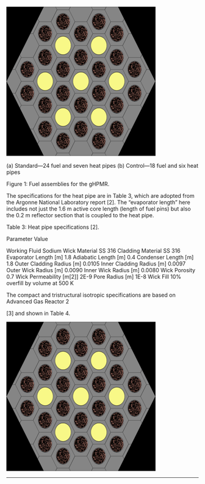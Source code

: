 ![](2024-hpr_inl.pdf-13-0.png)

(a) Standard—24 fuel and seven heat pipes (b) Control—18 fuel and six heat pipes

Figure 1: Fuel assemblies for the gHPMR.

The specifications for the heat pipe are in Table 3, which are adopted from the Argonne National Laboratory report [2]. The “evaporator length” here includes not just the 1.6 m active core
length (length of fuel pins) but also the 0.2 m reflector section that is coupled to the heat pipe.

Table 3: Heat pipe specifications [2].

Parameter Value

Working Fluid Sodium
Wick Material SS 316
Cladding Material SS 316
Evaporator Length [m] 1.8
Adiabatic Length [m] 0.4
Condenser Length [m] 1.8
Outer Cladding Radius [m] 0.0105
Inner Cladding Radius [m] 0.0097
Outer Wick Radius [m] 0.0090
Inner Wick Radius [m] 0.0080
Wick Porosity 0.7
Wick Permeability [m[2]] 2E-9
Pore Radius [m] 1E-8
Wick Fill 10% overfill by volume at 500 K

The compact and tristructural isotropic specifications are based on Advanced Gas Reactor 2

[3] and shown in Table 4.


![](2024-hpr_inl.pdf-13-0.png)

-----

